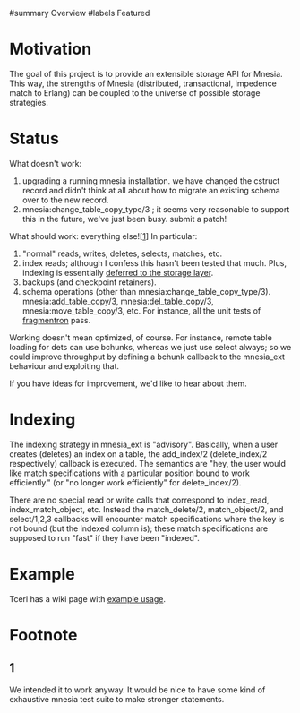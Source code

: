 ﻿#summary Overview
#labels Featured

# Motivation #

The goal of this project is to provide an extensible storage API for
Mnesia.  This way, the strengths of Mnesia (distributed, transactional,
impedence match to Erlang) can be coupled to the universe of possible
storage strategies.

# Status #

What doesn't work:
  1. upgrading a running mnesia installation.  we have changed the cstruct record and didn't think at all about how to migrate an existing schema over to the new record.
  1. mnesia:change\_table\_copy\_type/3 ; it seems very reasonable to support this in the future, we've just been busy.  submit a patch!

What should work: everything else![[1](#1.md)]  In particular:
  1. "normal" reads, writes, deletes, selects, matches, etc.
  1. index reads; although I confess this hasn't been tested that much.  Plus, indexing is essentially [deferred to the storage layer](#Indexing.md).
  1. backups (and checkpoint retainers).
  1. schema operations (other than mnesia:change\_table\_copy\_type/3).  mnesia:add\_table\_copy/3, mnesia:del\_table\_copy/3, mnesia:move\_table\_copy/3, etc.  For instance, all the unit tests of [fragmentron](http://code.google.com/p/fragmentron) pass.

Working doesn't mean optimized, of course.  For instance, remote table
loading for dets can use bchunks, whereas we just use select always;
so we could improve throughput by defining a bchunk callback to the
mnesia\_ext behaviour and exploiting that.

If you have ideas for improvement, we'd like to hear about them.

# Indexing #

The indexing strategy in mnesia\_ext is "advisory".  Basically, when a
user creates (deletes) an index on a table, the add\_index/2 (delete\_index/2 respectively) callback is executed.  The semantics are "hey, the user
would like match specifications with a particular position bound to
work efficiently." (or "no longer work efficiently" for delete\_index/2).

There are no special read or write calls that correspond to index\_read,
index\_match\_object, etc.  Instead the match\_delete/2, match\_object/2,
and select/1,2,3 callbacks will encounter match specifications where
the key is not bound (but the indexed column is); these match specifications
are supposed to run "fast" if they have been "indexed".

# Example #

Tcerl has a wiki page with [example usage](http://code.google.com/p/tcerl/wiki/Example).

# Footnote #

## 1 ##

We intended it to work anyway.  It would be nice to have some kind of exhaustive mnesia test suite to make stronger statements.